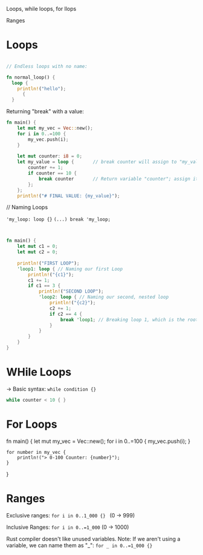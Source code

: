 Loops, while loops, for llops

Ranges

# Loops

```rust

// Endless loops with no name:

fn normal_loop() {
  loop {
    println!("hello");
      {
  }
```

Returning "break" with a value:

```rust
fn main() {
    let mut my_vec = Vec::new();
    for i in 0..=100 {
        my_vec.push(i);
    }
    
    let mut counter: i8 = 0;
    let my_value = loop {       // break counter will assign to "my_value"
        counter += 1;
        if counter == 10 {
            break counter       // Return variable "counter"; assign it to "my_value"
        };
    };
    println!("# FINAL VALUE: {my_value}");    
```


// Naming Loops

`'my_loop: loop {}`
`(...) break 'my_loop;`

```rust


fn main() {
    let mut c1 = 0;
    let mut c2 = 0;
    
    println!("FIRST LOOP");
    'loop1: loop { // Naming our first Loop
        println!("{c1}");
        c1 += 1;
        if c1 == 3 {
            println!("SECOND LOOP");
            'loop2: loop { // Naming our second, nested loop
                println!("{c2}");
                c2 += 1;
                if c2 == 4 {
                    break 'loop1; // Breaking loop 1, which is the root loop
                }
            }
        }
    }
}
```

# WHile Loops

-> Basic syntax: `while condition {} `

```rust
while counter < 10 { }
```

# For Loops

fn main() {
    let mut my_vec = Vec::new();
    for i in 0..=100 {
        my_vec.push(i);
    }
    
    for number in my_vec {
        println!("> 0-100 Counter: {number}");
    }
    
}

# Ranges

Exclusive ranges: 
`for i in 0..1_000 {} ` (0 -> 999)

Inclusive Ranges:
`for i in 0..=1_000` (0 -> 1000)

Rust compiler doesn't like unused variables.
Note: If we aren't using a variable, we can name them as "_":
`for _ in 0..=1_000 {}`

